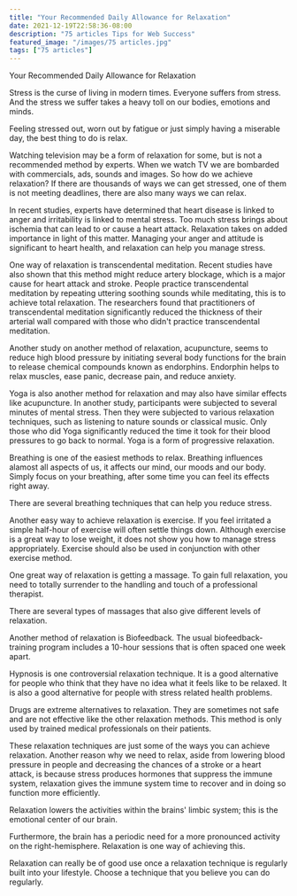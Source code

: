 ```yaml
---
title: "Your Recommended Daily Allowance for Relaxation"
date: 2021-12-19T22:58:36-08:00
description: "75 articles Tips for Web Success"
featured_image: "/images/75 articles.jpg"
tags: ["75 articles"]
---
```


Your Recommended Daily Allowance for Relaxation

Stress is the curse of living in modern times. Everyone suffers from stress. And the stress we suffer takes a heavy toll on our bodies, emotions and minds. 

Feeling stressed out, worn out by fatigue or just simply having a miserable day, the best thing to do is relax. 

Watching television may be a form of relaxation for some, but is not a recommended method by experts. When we watch TV we are bombarded with commercials, ads, sounds and images. So how do we achieve relaxation? If there are thousands of ways we can get stressed, one of them is not meeting deadlines, there are also many ways we can relax.

In recent studies, experts have determined that heart disease is linked to anger and irritability is linked to mental stress. Too much stress brings about ischemia that can lead to or cause a heart attack. Relaxation takes on added importance in light of this matter. Managing your anger and attitude is significant to heart health, and relaxation can help you manage stress. 

One way of relaxation is transcendental meditation. Recent studies have also shown that this method might reduce artery blockage, which is a major cause for heart attack and stroke. People practice transcendental meditation by repeating uttering soothing sounds while meditating, this is to achieve total relaxation. The researchers found that practitioners of transcendental meditation significantly reduced the thickness of their arterial wall compared with those who didn't practice transcendental meditation.

Another study on another method of relaxation, acupuncture, seems to reduce high blood pressure by initiating several body functions for the brain to release chemical compounds known as endorphins. Endorphin helps to relax muscles, ease panic, decrease pain, and reduce anxiety. 

Yoga is also another method for relaxation and may also have similar effects like acupuncture. In another study, participants were subjected to several minutes of mental stress. Then they were subjected to various relaxation techniques, such as listening to nature sounds or classical music. Only those who did Yoga significantly reduced the time it took for their blood pressures to go back to normal. Yoga is a form of progressive relaxation.

Breathing is one of the easiest methods to relax. Breathing influences alamost all aspects of us, it affects our mind, our moods and our body. Simply focus on your breathing, after some time you can feel its effects right away.

There are several breathing techniques that can help you reduce stress. 

Another easy way to achieve relaxation is exercise. If you feel irritated a simple half-hour of exercise will often settle things down. Although exercise is a great way to lose weight, it does not show you how to manage stress appropriately. Exercise should also be used in conjunction with other exercise method.

One great way of relaxation is getting a massage. To gain full relaxation, you need to totally surrender to the handling and touch of a professional therapist.

There are several types of massages that also give different levels of relaxation.

Another method of relaxation is Biofeedback. The usual biofeedback-training program includes a 10-hour sessions that is often spaced one week apart.

Hypnosis is one controversial relaxation technique. It is a good alternative for people who think that they have no idea what it feels like to be relaxed. It is also a good alternative for people with stress related health problems. 

Drugs are extreme alternatives to relaxation. They are sometimes not safe and are not effective like the other relaxation methods. This method is only used by trained medical professionals on their patients.

These relaxation techniques are just some of the ways you can achieve relaxation.  Another reason why we need to relax, aside from lowering blood pressure in people and decreasing the chances of a stroke or a heart attack, is because stress produces hormones that suppress the immune system, relaxation gives the immune system time to recover and in doing so function more efficiently. 

Relaxation lowers the activities within the brains' limbic system; this is the emotional center of our brain. 

Furthermore, the brain has a periodic need for a more pronounced activity on the right-hemisphere. Relaxation is one way of achieving this. 

Relaxation can really be of good use once a relaxation technique is regularly built into your lifestyle. Choose a technique that you believe you can do regularly.



